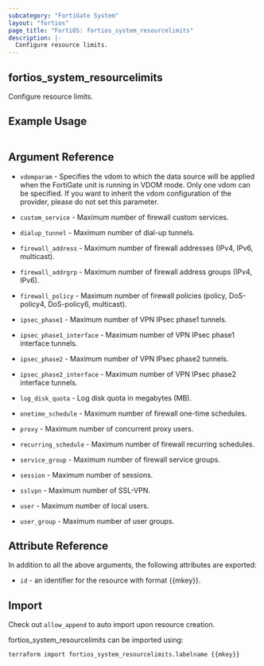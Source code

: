 ```yaml
---
subcategory: "FortiGate System"
layout: "fortios"
page_title: "FortiOS: fortios_system_resourcelimits"
description: |-
  Configure resource limits.
---
```


## fortios_system_resourcelimits
Configure resource limits.

## Example Usage

```hcl

```

## Argument Reference
* `vdomparam` - Specifies the vdom to which the data source will be applied when the FortiGate unit is running in VDOM mode. Only one vdom can be specified. If you want to inherit the vdom configuration of the provider, please do not set this parameter.

* `custom_service` - Maximum number of firewall custom services.
* `dialup_tunnel` - Maximum number of dial-up tunnels.
* `firewall_address` - Maximum number of firewall addresses (IPv4, IPv6, multicast).
* `firewall_addrgrp` - Maximum number of firewall address groups (IPv4, IPv6).
* `firewall_policy` - Maximum number of firewall policies (policy, DoS-policy4, DoS-policy6, multicast).
* `ipsec_phase1` - Maximum number of VPN IPsec phase1 tunnels.
* `ipsec_phase1_interface` - Maximum number of VPN IPsec phase1 interface tunnels.
* `ipsec_phase2` - Maximum number of VPN IPsec phase2 tunnels.
* `ipsec_phase2_interface` - Maximum number of VPN IPsec phase2 interface tunnels.
* `log_disk_quota` - Log disk quota in megabytes (MB).
* `onetime_schedule` - Maximum number of firewall one-time schedules.
* `proxy` - Maximum number of concurrent proxy users.
* `recurring_schedule` - Maximum number of firewall recurring schedules.
* `service_group` - Maximum number of firewall service groups.
* `session` - Maximum number of sessions.
* `sslvpn` - Maximum number of SSL-VPN.
* `user` - Maximum number of local users.
* `user_group` - Maximum number of user groups.

## Attribute Reference

In addition to all the above arguments, the following attributes are exported:
* `id` - an identifier for the resource with format {{mkey}}.

## Import

Check out `allow_append` to auto import upon resource creation.

fortios_system_resourcelimits can be imported using:
```sh
terraform import fortios_system_resourcelimits.labelname {{mkey}}
```
